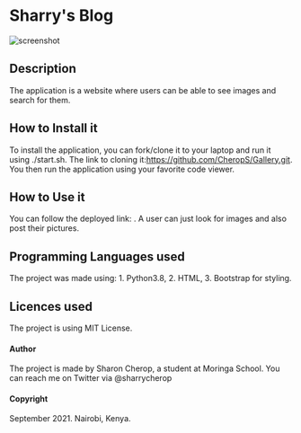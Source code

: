 # Sharry's Blog
![screenshot](app/static/img/screenshot.png)

## Description
The application is a website where users can be able to see images and search for them. 

## How to Install it
To install the application, you can fork/clone it to your laptop and run it using ./start.sh. The link to cloning it:https://github.com/CheropS/Gallery.git.  
You then run the application using your favorite code viewer. 

## How to Use it
You can follow the deployed link: . A user can just look for images and also post their pictures. 

## Programming Languages used
The project was made using:
        1. Python3.8,
        2. HTML,
        3. Bootstrap for styling. 

## Licences used
The project is using MIT License. 

#### Author
The project is made by Sharon Cherop, a student at Moringa School. 
You can reach me on Twitter via @sharrycherop

#### Copyright
September 2021. Nairobi, Kenya. 
